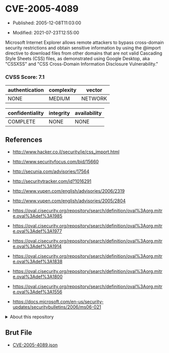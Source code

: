 # CVE-2005-4089

- Published: 2005-12-08T11:03:00

- Modified: 2021-07-23T12:55:00

Microsoft Internet Explorer allows remote attackers to bypass cross-domain security restrictions and obtain sensitive information by using the @import directive to download files from other domains that are not valid Cascading Style Sheets (CSS) files, as demonstrated using Google Desktop, aka "CSSXSS" and "CSS Cross-Domain Information Disclosure Vulnerability."

### CVSS Score: **7.1**

| authentication | complexity | vector |
| --- | --- | --- |
| NONE | MEDIUM | NETWORK |

| confidentiality | integrity | availability |
| --- | --- | --- |
| COMPLETE | NONE | NONE |

## References

* http://www.hacker.co.il/security/ie/css_import.html

* http://www.securityfocus.com/bid/15660

* http://secunia.com/advisories/17564

* http://securitytracker.com/id?1016291

* http://www.vupen.com/english/advisories/2006/2319

* http://www.vupen.com/english/advisories/2005/2804

* https://oval.cisecurity.org/repository/search/definition/oval%3Aorg.mitre.oval%3Adef%3A1985

* https://oval.cisecurity.org/repository/search/definition/oval%3Aorg.mitre.oval%3Adef%3A1977

* https://oval.cisecurity.org/repository/search/definition/oval%3Aorg.mitre.oval%3Adef%3A1914

* https://oval.cisecurity.org/repository/search/definition/oval%3Aorg.mitre.oval%3Adef%3A1838

* https://oval.cisecurity.org/repository/search/definition/oval%3Aorg.mitre.oval%3Adef%3A1800

* https://oval.cisecurity.org/repository/search/definition/oval%3Aorg.mitre.oval%3Adef%3A1556

* https://docs.microsoft.com/en-us/security-updates/securitybulletins/2006/ms06-021

<details>
<summary>About this repository</summary> 

  This repository is part of the project [Live Hack CVE](https://github.com/Live-Hack-CVE). Main website can be found [www.live-hack.org](https://www.live-hack.org) 
  
  Made by [Sn0wAlice](https://github.com/Sn0wAlice) for the people that care about security and need to have a feed of the latest CVEs. Hope you enjoy it, don't forget to star the repo and follow me on [Twitter](https://twitter.com/Sn0wAlice) and [Github](https://github.com/Sn0wAlice). And that is my [personnal website](https://www.alice-snow.me/)

  - [Home Page](https://github.com/Live-Hack-CVE)
  - [Framework](https://github.com/Live-Hack-CVE/cve-framework)
  - [CVE database](https://github.com/Live-Hack-CVE/full_database)
  - [Changelog](https://github.com/Live-Hack-CVE/Changelog)
</details>

## Brut File

* [CVE-2005-4089.json](https://raw.githubusercontent.com/Live-Hack-CVE/full_database/main/cves/2005/CVE-2005-4089.json)

